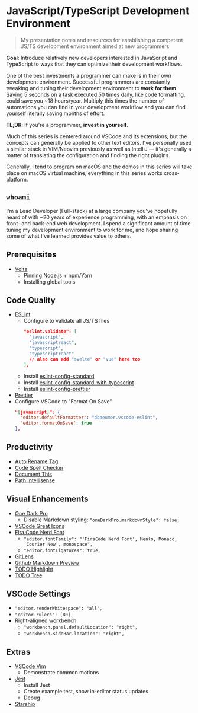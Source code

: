 # JavaScript/TypeScript Development Environment

> My presentation notes and resources for establishing a competent JS/TS
> development environment aimed at new programmers

**Goal**: Introduce relatively new developers interested in JavaScript and
TypeScript to ways that they can optimize their development workflows.

One of the best investments a programmer can make is in their own development
environment. Successful programmers are constantly tweaking and tuning their
development environment to **work for them**. Saving 5 seconds on a task
executed 50 times daily, like code formatting, could save you ~18 hours/year.
Multiply this times the number of automations you can find in your development
workflow and you can find yourself literally saving months of effort.

**TL;DR**: If you're a programmer, **invest in yourself**.

Much of this series is centered around VSCode and its extensions, but the
concepts can generally be applied to other text editors. I've personally used a
similar stack in VIM/Neovim previously as well as IntelliJ — it's generally a
matter of translating the configuration and finding the right plugins.

Generally, I tend to program on macOS and the demos in this series will take
place on macOS virtual machine, everything in this series works cross-platform.

## `whoami`

I'm a Lead Developer (Full-stack) at a large company you've hopefully heard of
with ~20 years of experience programming, with an emphasis on front- and
back-end web development. I spend a significant amount of time tuning my
development environment to work for me, and hope sharing some of what I've
learned provides value to others.

## Prerequisites

- [Volta](https://volta.sh)
  - Pinning Node.js + npm/Yarn
  - Installing global tools

## Code Quality

- [ESLint](https://marketplace.visualstudio.com/items?itemName=dbaeumer.vscode-eslint)
  - Configure to validate all JS/TS files
    ```json
    "eslint.validate": [
      "javascript",
      "javascriptreact",
      "typescript",
      "typescriptreact"
      // also can add "svelte" or "vue" here too
    ],
    ```
  - Install
    [eslint-config-standard](https://github.com/standard/eslint-config-standard)
  - Install
    [eslint-config-standard-with-typescript](https://github.com/standard/eslint-config-standard-with-typescript)
  - Install
    [eslint-config-prettier](https://github.com/prettier/eslint-config-prettier)
- [Prettier](https://marketplace.visualstudio.com/items?itemName=esbenp.prettier-vscode)
- Configure VSCode to "Format On Save"
  ```json
  "[javascript]": {
    "editor.defaultFormatter": "dbaeumer.vscode-eslint",
    "editor.formatOnSave": true
  },
  ```

## Productivity

- [Auto Rename Tag](https://marketplace.visualstudio.com/items?itemName=formulahendry.auto-rename-tag)
- [Code Spell Checker](https://marketplace.visualstudio.com/items?itemName=streetsidesoftware.code-spell-checker)
- [Document This](https://marketplace.visualstudio.com/items?itemName=oouo-diogo-perdigao.docthis)
- [Path Intellisense](https://marketplace.visualstudio.com/items?itemName=christian-kohler.path-intellisense)

## Visual Enhancements

- [One Dark Pro](https://marketplace.visualstudio.com/items?itemName=zhuangtongfa.material-theme)
  - Disable Markdown styling: `"oneDarkPro.markdownStyle": false,`
- [VSCode Great Icons](https://marketplace.visualstudio.com/items?itemName=emmanuelbeziat.vscode-great-icons)
- [Fira Code Nerd Font](https://github.com/ryanoasis/nerd-fonts/tree/master/patched-fonts/FiraCode)
  - `"editor.fontFamily": "'FiraCode Nerd Font', Menlo, Monaco, 'Courier New', monospace",`
  - `"editor.fontLigatures": true,`
- [GitLens](https://marketplace.visualstudio.com/items?itemName=eamodio.gitlens)
- [Github Markdown Preview](https://marketplace.visualstudio.com/items?itemName=bierner.github-markdown-preview)
- [TODO Highlight](https://marketplace.visualstudio.com/items?itemName=wayou.vscode-todo-highlight)
- [TODO Tree](https://marketplace.visualstudio.com/items?itemName=gruntfuggly.todo-tree)

## VSCode Settings

- `"editor.renderWhitespace": "all",`
- `"editor.rulers": [80],`
- Right-aligned workbench
  - `"workbench.panel.defaultLocation": "right",`
  - `"workbench.sideBar.location": "right",`

## Extras

- [VSCode Vim](https://marketplace.visualstudio.com/items?itemName=vscodevim.vim)
  - Demonstrate common motions
- [Jest](https://marketplace.visualstudio.com/items?itemName=orta.vscode-jest)
  - Install Jest
  - Create example test, show in-editor status updates
  - Debug
- [Starship](https://starship.rs/)
